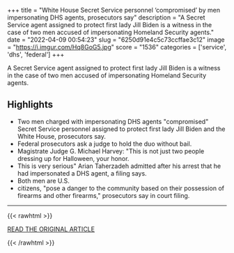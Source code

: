 +++
title = "White House Secret Service personnel ‘compromised’ by men impersonating DHS agents, prosecutors say"
description = "A Secret Service agent assigned to protect first lady Jill Biden is a witness in the case of two men accused of impersonating Homeland Security agents."
date = "2022-04-09 00:54:23"
slug = "6250d91e4c5c73ccffae3c12"
image = "https://i.imgur.com/Hq8GoG5.jpg"
score = "1536"
categories = ['service', 'dhs', 'federal']
+++

A Secret Service agent assigned to protect first lady Jill Biden is a witness in the case of two men accused of impersonating Homeland Security agents.

## Highlights

- Two men charged with impersonating DHS agents "compromised" Secret Service personnel assigned to protect first lady Jill Biden and the White House, prosecutors say.
- Federal prosecutors ask a judge to hold the duo without bail.
- Magistrate Judge G. Michael Harvey: "This is not just two people dressing up for Halloween, your honor.
- This is very serious" Arian Taherzadeh admitted after his arrest that he had impersonated a DHS agent, a filing says.
- Both men are U.S.
- citizens, "pose a danger to the community based on their possession of firearms and other firearms," prosecutors say in court filing.

---

{{< rawhtml >}}
  <p class="article-category">
    <a target="_blank" href="https://www.cnbc.com/2022/04/08/white-house-secret-service-personnel-duped-by-fake-dhs-agents.html">READ THE ORIGINAL ARTICLE</a>
  </p>
{{< /rawhtml >}}
